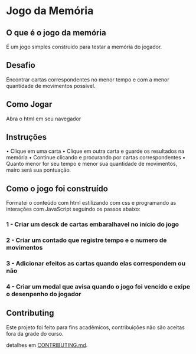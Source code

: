 # Jogo da Memória

## O que é o jogo da memória

É um jogo simples construído para testar a memória do jogador.

## Desafio

Encontrar cartas correspondentes no menor tempo e com a menor quantidade
de movimentos possível.

## Como Jogar

Abra o html em seu navegador

## Instruções

• Clique em uma carta
• Clique em outra carta e guarde os resultados na memória
• Continue clicando e procurando por cartas correspondentes
• Quanto menor for seu tempo e menor sua quantidade de movimentos, mairo será sua pontuação.

## Como o jogo foi construído

Formatei o conteúdo com html estilizando com css e programando as interações com JavaScript seguindo os passos abaixo:

### 1 - Criar um desck de cartas embaralhavel no início do jogo

### 2 - Criar um contado que registre tempo e o numero de movimentos

### 3 - Adicionar efeitos as cartas quando elas correspondem ou não

### 4 - Criar um modal que avisa quando o jogo foi vencido e exipe o desenpenho do jogador



## Contributing

Este projeto foi feito para fins acadêmicos, contribuições não são aceitas fora da grade do curso.

detalhes em [CONTRIBUTING.md](CONTRIBUTING.md).
